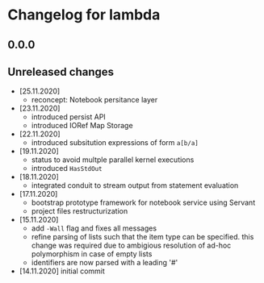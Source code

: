 # Changelog for lambda

## 0.0.0

## Unreleased changes

- [25.11.2020]
    - reconcept: Notebook persitance layer
- [23.11.2020]
    - introduced persist API
    - introduced IORef Map Storage
- [22.11.2020]
    - introduced subsitution expressions of form `a[b/a]`
- [19.11.2020]
    - status to avoid multple parallel kernel executions
    - introduced `HasStdOut`
- [18.11.2020]
    - integrated conduit to stream output from statement evaluation
- [17.11.2020]
    - bootstrap prototype framework for notebook service using Servant
    - project files restructurization
- [15.11.2020]
    - add `-Wall` flag and fixes all messages
    - refine parsing of lists such that the item type can be specified.
      this change was required due to ambigious resolution of
      ad-hoc polymorphism in case of empty lists
    - identifiers are now parsed with a leading '#'
- [14.11.2020] initial commit